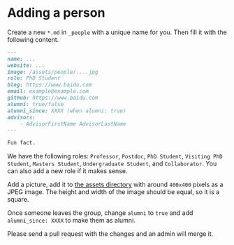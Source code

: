 # Adding a person

Create a new `*.md` in `_people` with a unique name for you. Then fill it with the following content.

```md
---
name: ...
website: ...
image: /assets/people/....jpg
role: PhD Student
blog: https://www.baidu.com
email: example@example.com
github: https://www.baidu.com
alumni: true/false
alumni_since: XXXX (when alumni: true)
advisors:
    - AdvisorFirstName AdvisorLastName
---

Fun fact.
```

We have the following roles: `Professor`, `Postdoc`, `PhD Student`, `Visiting PhD Student`, `Masters Student`, `Undergraduate Student`, and `Collaborator`. You can also add a new role if it makes sense.

Add a picture, add it to [the assets directory](../assets/people) with around `400x400` pixels as a JPEG image. The height and width of the image should be equal, so it is a square.

Once someone leaves the group, change `alumni` to `true` and add `alumni_since: XXXX` to make them as alumni.

Please send a pull request with the changes and an admin will merge it.
